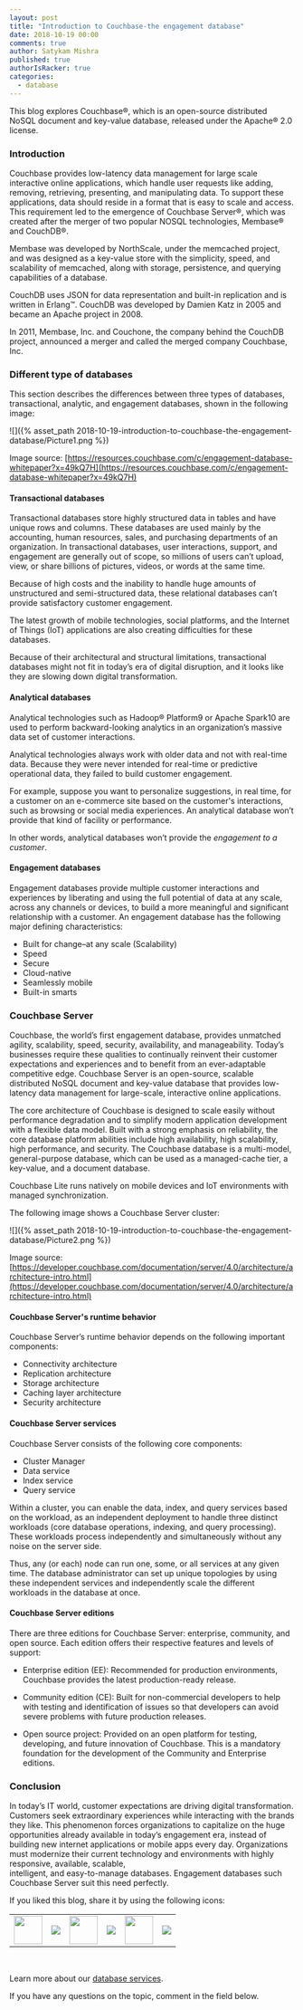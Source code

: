 ```yaml
---
layout: post
title: "Introduction to Couchbase-the engagement database"
date: 2018-10-19 00:00
comments: true
author: Satykam Mishra
published: true
authorIsRacker: true
categories:
  - database
---
```


This blog explores Couchbase&reg;, which is an open-source distributed NoSQL 
document and key-value database, released under the Apache&reg; 2.0 license. 

<!-- more -->

### Introduction

Couchbase provides low-latency data management for large scale interactive online 
applications, which handle user requests like adding, removing, retrieving, 
presenting, and manipulating data. To support these applications, data should 
reside in a format that is easy to scale and access. This requirement led to the 
emergence of Couchbase Server&reg;, which was created after the merger of 
two popular NOSQL technologies, Membase&reg; and CouchDB&reg;. 

Membase was developed by NorthScale, under the memcached project, and was designed 
as a key-value store with the simplicity, speed, and scalability of memcached, 
along with storage, persistence, and querying capabilities of a database.

CouchDB uses JSON for data representation and built-in replication and is written 
in Erlang&trade;. CouchDB was developed by Damien Katz in 2005 and became an 
Apache project in 2008.

In 2011, Membase, Inc. and Couchone, the company behind the CouchDB project, 
announced a merger and called the merged company Couchbase, Inc.

### Different type of databases

This section describes the differences between three types of databases, 
transactional, analytic, and engagement databases, shown in the following image:

![]({% asset_path 2018-10-19-introduction-to-couchbase-the-engagement-database/Picture1.png %})

Image source: [https://resources.couchbase.com/c/engagement-database-whitepaper?x=49kQ7H](https://resources.couchbase.com/c/engagement-database-whitepaper?x=49kQ7H)

#### Transactional databases

Transactional databases store highly structured data in tables and have unique 
rows and columns. These databases are used mainly by the accounting, human 
resources, sales, and purchasing departments of an organization. In transactional 
databases, user interactions, support, and engagement are generally out of scope, 
so millions of users can’t upload, view, or share billions of pictures, videos, 
or words at the same time.

Because of high costs and the inability to handle huge amounts of unstructured 
and semi-structured data, these relational databases can’t provide satisfactory 
customer engagement.

The latest growth of mobile technologies, social platforms, and the Internet of 
Things (IoT) applications are also creating difficulties for these databases.

Because of their architectural and structural limitations, transactional databases 
might not fit in today’s era of digital disruption, and it looks like they are 
slowing down digital transformation.

#### Analytical databases

Analytical technologies such as Hadoop&reg; Platform9 or Apache Spark10 are used 
to perform backward-looking analytics in an organization’s massive data set of 
customer interactions.

Analytical technologies always work with older data and not with real-time data. 
Because they were never intended for real-time or predictive operational data, 
they failed to build customer engagement. 

For example, suppose you want to personalize suggestions, in real time, for a 
customer on an e-commerce site based on the customer's interactions, such as 
browsing or social media experiences. An analytical database won’t provide that 
kind of facility or performance. 

In other words, analytical databases won’t provide the *engagement to a customer*.

#### Engagement databases

Engagement databases provide multiple customer interactions and experiences by 
liberating and using the full potential of data at any scale, across any channels 
or devices, to build a more meaningful and significant relationship with a customer.
An engagement database has the following major defining characteristics:

- Built for change–at any scale (Scalability)
- Speed 
- Secure
- Cloud-native
- Seamlessly mobile
- Built-in smarts

### Couchbase Server

Couchbase, the world’s first engagement database, provides unmatched agility, 
scalability, speed, security, availability, and manageability. Today’s businesses 
require these qualities to continually reinvent their customer expectations and 
experiences and to benefit from an ever-adaptable competitive edge. Couchbase 
Server is an open-source, scalable distributed NoSQL document and key-value 
database that provides low-latency data management for large-scale, interactive 
online applications.

The core architecture of Couchbase is designed to scale easily without performance 
degradation and to simplify modern application development with a flexible data 
model. Built with a strong emphasis on reliability, the core database platform 
abilities include high availability, high scalability, high performance, and 
security. The Couchbase database is a multi-model, general-purpose database, which
can be used as a managed-cache tier, a key-value, and a document database. 

Couchbase Lite runs natively on mobile devices and IoT environments with managed 
synchronization.

The following image shows a Couchbase Server cluster:

![]({% asset_path 2018-10-19-introduction-to-couchbase-the-engagement-database/Picture2.png %})

Image source: [https://developer.couchbase.com/documentation/server/4.0/architecture/architecture-intro.html](https://developer.couchbase.com/documentation/server/4.0/architecture/architecture-intro.html)

#### Couchbase Server's runtime behavior

Couchbase Server’s runtime behavior depends on the following important components:

- Connectivity architecture
- Replication architecture
- Storage architecture
- Caching layer architecture
- Security architecture

#### Couchbase Server services

Couchbase Server consists of the following core components: 

- Cluster Manager 
- Data service
- Index service
- Query service 

Within a cluster, you can enable the data, index, and query services based on the 
workload, as an independent deployment to handle three distinct workloads (core 
database operations, indexing, and query processing). These workloads process 
independently and simultaneously without any noise on the server side.

Thus, any (or each) node can run one, some,  or all services at any given time. 
The database administrator can set up unique topologies by using these independent 
services and independently scale the different workloads in the database at once.

#### Couchbase Server editions

There are three editions for Couchbase Server: enterprise, community, and open 
source. Each edition offers their respective features and levels of support:

- Enterprise edition (EE): Recommended for production environments, Couchbase 
provides the latest production-ready release. 

- Community edition (CE): Built for non-commercial developers to help with testing 
and identification of issues so that developers can avoid severe problems with 
future production releases. 

- Open source project: Provided on an open platform for testing, developing, 
and future innovation of Couchbase. This is a mandatory foundation for the 
development of the Community and Enterprise editions. 


### Conclusion

In today’s IT world, customer expectations are driving digital transformation. 
Customers seek extraordinary experiences while interacting with the brands they 
like. This phenomenon forces organizations to capitalize on the huge opportunities 
already available in today’s engagement era, instead of building new internet 
applications or mobile apps every day. Organizations must modernize their current 
technology and environments with highly responsive, available, scalable,  
intelligent, and easy-to-manage databases. Engagement databases such Couchbase 
Server suit this need perfectly.

<table>
  <tr>If you liked this blog, share it by using the following icons:</tr>
  <tr>
   <td>
       <img src="{% asset_path line-tile.png %}" width=50 >
    </td>
    <td>
      <a href="https://twitter.com/home?status=https%3A//developer.rackspace.com/blog/introduction-to-couchbase-the-engagement-database/">
        <img src="{% asset_path shareT.png %}">
      </a>
    </td>
    <td>
       <img src="{% asset_path line-tile.png %}" width=50 >
    </td>
    <td>
      <a href="https://www.facebook.com/sharer/sharer.php?u=https%3A//developer.rackspace.com/blog/introduction-to-couchbase-the-engagement-database/">
        <img src="{% asset_path shareFB.png %}">
      </a>
    </td>
    <td>
       <img src="{% asset_path line-tile.png %}" width=50 >
    </td>
    <td>
      <a href="https://www.linkedin.com/shareArticle?mini=true&url=https%3A//developer.rackspace.com/blog/introduction-to-couchbase-the-engagement-database&summary=&source=">
        <img src="{% asset_path shareL.png %}">
      </a>
    </td>
  </tr>
</table>

</br>

Learn more about our [database services](https://www.rackspace.com/dba-services).

If you have any questions on the topic, comment in the field below.

